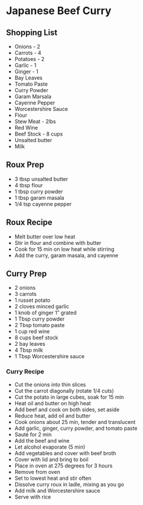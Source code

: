 # Japanese Beef Curry
## Shopping List
* Onions - 2
* Carrots - 4
* Potatoes - 2
* Garlic - 1
* Ginger - 1
* Bay Leaves
* Tomato Paste
* Curry Powder
* Garam Marsala
* Cayenne Pepper
* Worcestershire Sauce
* Flour
* Stew Meat - 2lbs
* Red Wine
* Beef Stock - 8 cups
* Unsalted butter
* Milk

## Roux Prep
* 3 tbsp unsalted butter
* 4 tbsp flour
* 1 tbsp curry powder
* 1 tbsp garam masala
* 1/4 tsp cayenne pepper

## Roux Recipe
* Melt butter over low heat
* Stir in flour and combine with butter
* Cook for 15 min on low heat while stirring
* Add the curry, garam masala, and cayenne

## Curry Prep
* 2 onions
* 3 carrots
* 1 russet potato
* 2 cloves minced garlic
* 1 knob of ginger 1” grated
* 1 Tbsp curry powder
* 2 Tbsp tomato paste
* 1 cup red wine
* 8 cups beef stock
* 2 bay leaves
* 4 Tbsp milk
* 1 Tbsp Worcestershire sauce

### Curry Recipe
* Cut the onions into thin slices
* Cut the carrot diagonally (rotate 1/4 cuts)
* Cut the potato in large cubes, soak for 15 min
* Heat oil and butter on high heat
* Add beef and cook on both sides, set aside
* Reduce heat, add oil and butter
* Cook onions about 25 min, tender and translucent
* Add garlic, ginger, curry powder, and tomato paste
* Sauté for 2 min
* Add the beef and wine
* Let alcohol evaporate (5 min)
* Add vegetables and cover with beef broth
* Cover with lid and bring to boil
* Place in oven at 275 degrees for 3 hours
* Remove from oven
* Set to lowest heat and stir often
* Dissolve curry roux in ladle, mixing as you go
* Add milk and Worcestershire sauce
* Serve with rice
